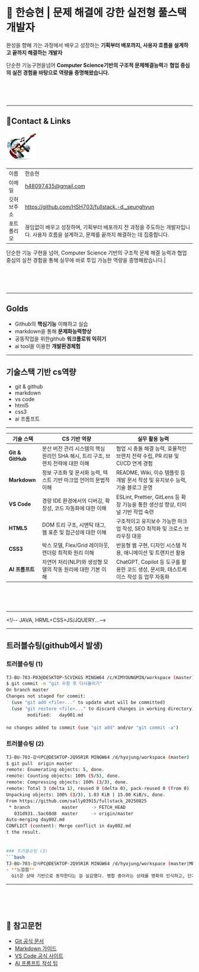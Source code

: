  # 🚀 한승현 | 문제 해결에 강한 실전형 풀스택 개발자
 
완성을 향해 가는 과정에서 배우고 성장하는 **기획부터 배포까지, 사용자 흐름을 설계하고 끝까지 해결하는 개발자**

단순한 기능구현을넘어
**Computer Science기반의 구조적 문제해결능력**과 **협업 중심의 실전 경험을 바탕으로 역량을 증명해왔습니다.** 

<br/>
<br/>
<br/>

---
<!--  
1. ![이미지](/bandmusic.png)
2. 이름 , 이메일, 깃허브주소, 포트폴리오  4*2의 테이블형식으로 -->

## 📌Contact  & Links 
<!--이름, 이메일 깃허브주소, 포트폴리오, 4*2의 테이블형식으로-->
<img src="./bandmusic.png"
     alt="프로필"  width="80" />




|||
|-|-|
|이름|한승현|
|이메일|h48097435@gmail.com|
|깃허브주소|https://github.com/HSH703/fullstack.-d._seunghyun|
|포트폴리오|끊임없이 배우고 성장하며, 기획부터 배포까지 전 과정을 주도하는 개발자입니다. 사용자 흐름을 설계하고, 문제를 끝까지 해결하는 데 집중합니다.

단순한 기능 구현을 넘어, Computer Science 기반의 구조적 문제 해결 능력과 협업 중심의 실전 경험을 통해 실무에 바로 투입 가능한 역량을 증명해왔습니다.|


<br/>
<br/>
 <br/>



---
 ## Golds
 - Github의 **핵심기능** 이해하고 실습
 - markdown을 통해 **문제화능력향상**
 - 공동작업을 위한github **워크플로워 익히기**
 - ai tool을 이용한 **개발환경체험**

 ---
 <!--cs와 연결지어서-->
 ## 기술스택 기반 cs역량
 - git & github
 - markdown
 - vs code
 - html5
 - css3
 - ai 프롬프트

 ---

| **기술 스택**        | **CS 기반 역량** | **실무 활용 능력** |
|----------------------|------------------|--------------------|
| **Git & GitHub**     | 분산 버전 관리 시스템의 핵심 원리인 SHA 해시, 트리 구조, 브랜치 전략에 대한 이해 | 협업 시 충돌 해결 능력, 효율적인 브랜치 전략 수립, PR 리뷰 및 CI/CD 연계 경험 |
| **Markdown**         | 정보 구조화 및 문서화 능력, 텍스트 기반 마크업 언어의 문법적 이해 | README, Wiki, 이슈 템플릿 등 개발 문서 작성 및 유지보수 능력, 기술 블로그 운영 |
| **VS Code**          | 경량 IDE 환경에서의 디버깅, 확장성, 코드 자동화에 대한 이해 | ESLint, Prettier, GitLens 등 확장 기능을 통한 생산성 향상, 터미널 기반 작업 숙련 |
| **HTML5**            | DOM 트리 구조, 시맨틱 태그, 웹 표준 및 접근성에 대한 이해 | 구조적이고 유지보수 가능한 마크업 작성, SEO 최적화 및 크로스 브라우징 대응 |
| **CSS3**             | 박스 모델, Flex/Grid 레이아웃, 렌더링 최적화 원리 이해 | 반응형 웹 구현, 디자인 시스템 적용, 애니메이션 및 트랜지션 활용 |
| **AI 프롬프트**      | 자연어 처리(NLP)와 생성형 모델의 작동 원리에 대한 기본 이해 | ChatGPT, Copilot 등 도구를 활용한 코드 생성, 문서화, 테스트케이스 작성 등 업무 자동화 |


</span>
 
<br/>
<br/>
<br/>

---

 <!/--  JAVA, HRML+CSS+JS/JQUERY...-->
 <!-- ## 포트폴리오
 <br/>
 <br/>
 <br/>


``` 


<!-- ## 포트폴리오
---


 <br/>
 <br/>
 <br/>
-->
---
<!--정리해놓은것 day1, day2,  -->
 ## 트러블슈팅(github에서 발생)
### 트러블슈팅 (1)
```bash
TJ-BU-703-P03@DESKTOP-5CVIKGS MINGW64 /c/KIMYOUNGMIN/workspace (master)
$ git commit -m "git 수정 후 다시올리기"
On branch master
Changes not staged for commit:
  (use "git add <file>..." to update what will be committed)
  (use "git restore <file>..." to discard changes in working directory)       
        modified:   day001.md

no changes added to commit (use "git add" and/or "git commit -a")
```

### 트러블슈팅 (2)
```bash
TJ-BU-703-강사PC@DESKTOP-2Q95R1R MINGW64 /d/hyojung/workspace (master)
$ git pull  origin master 
remote: Enumerating objects: 5, done.
remote: Counting objects: 100% (5/5), done.
remote: Compressing objects: 100% (3/3), done.
remote: Total 3 (delta 1), reused 0 (delta 0), pack-reused 0 (from 0)     
Unpacking objects: 100% (3/3), 1.03 KiB | 15.00 KiB/s, done.
From https://github.com/sally03915/fullstack_20250825
 * branch            master     -> FETCH_HEAD
   031d931..5ac68d8  master     -> origin/master
Auto-merging day002.md
CONFLICT (content): Merge conflict in day002.md
t the result.


### 트러블슈팅 (3)
```bash
TJ-BU-703-강사PC@DESKTOP-2Q95R1R MINGW64 /d/hyojung/workspace (master|MERGING) $ git pull origin master error: You have not concluded your merge (MERGE_HEAD exists). hint: Please, commit your changes before merging. fatal: Exiting because of unfinished merge.
- **느낌점**  
  Git은 상태 기반으로 동작한다는 걸 실감했다. 병합 중이라는 상태를 명확히 인식하고, 단계별로 처리해야 오류를 피할 수 있다. Git의 내부 동작을 더 깊이 이해하게 된 계기였다.


```


---

 <br/>
 <br/>
 <br/>





## 📌 참고문헌
- [Git 공식 문서](https://git-scm.com/doc)  
- [Markdown 가이드](https://www.markdownguide.org/basic-syntax/)  
- [VS Code 공식 사이트](https://code.visualstudio.com/)  
- [AI 프롬프트 작성 팁](https://learn.microsoft.com/en-us/azure/ai-foundry/openai/concepts/prompt-engineering?tabs=chat)